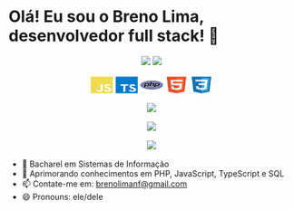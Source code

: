 # Olá! Eu sou o Breno Lima, desenvolvedor full stack! 👋

<div align="center" dir="auto">
<img height="180em" src="https://github-readme-stats.vercel.app/api?username=BrenoLima1&show_icons=true&theme=dark" data-canonical-src="https://github-readme-stats.vercel.app/api?username=BrenoLima&amp;show_icons=true&amp;theme=dracula&amp;include_all_commits=true&amp;count_private=true" style="max-width: 100%;">
<img height="180em" src="https://github-readme-stats.vercel.app/api/top-langs/?username=BrenoLima1&layout=compact&theme=dark" data-canonical-src="https://github-readme-stats.vercel.app/api/top-langs/?username=BrenoLima1&amp;layout=compact&amp;langs_count=7&amp;theme=dracula" style="max-width: 100%;">
</div>

<div align="center" dir="auto"><br>
  <img align="center" alt="Breno-Js" height="30" width="40" src="https://raw.githubusercontent.com/devicons/devicon/master/icons/javascript/javascript-plain.svg" style="max-width: 100%;">
  <img align="center" alt="Breno-Ts" height="30" width="40" src="https://raw.githubusercontent.com/devicons/devicon/master/icons/typescript/typescript-plain.svg" style="max-width: 100%;">
  <img align="center" alt="Breno-PHP" height="30" width="40" src="https://raw.githubusercontent.com/devicons/devicon/master/icons/php/php-original.svg" style="max-width: 100%;"> 
  <img align="center" alt="Breno-HTML" height="30" width="40" src="https://raw.githubusercontent.com/devicons/devicon/master/icons/html5/html5-original.svg" style="max-width: 100%;">
  <img align="center" alt="Breno-CSS" height="30" width="40" src="https://raw.githubusercontent.com/devicons/devicon/master/icons/css3/css3-original.svg" style="max-width: 100%;"> 
</div>
<br>

<div align="center" dir="auto"><a href="https://github.com/BrenoLima1"> 
  <a href="https://www.linkedin.com/in/breno-lima-96b517219" rel="nofollow"><img src="https://camo.githubusercontent.com/c00f87aeebbec37f3ee0857cc4c20b21fefde8a96caf4744383ebfe44a47fe3f/68747470733a2f2f696d672e736869656c64732e696f2f62616467652f2d4c696e6b6564496e2d2532333030373742353f7374796c653d666f722d7468652d6261646765266c6f676f3d6c696e6b6564696e266c6f676f436f6c6f723d7768697465" data-canonical-src="https://img.shields.io/badge/-LinkedIn-%230077B5?style=for-the-badge&amp;logo=linkedin&amp;logoColor=white" style="max-width: 100%;"></a> 

<a href="mailto:brenolimanf@gmail.com"><img src="https://camo.githubusercontent.com/927d6b3961fa048ff7303daf291cb5869dfa25018997cf8c1373c2f6a85b1458/68747470733a2f2f696d672e736869656c64732e696f2f62616467652f2d476d61696c2d2532333333333f7374796c653d666f722d7468652d6261646765266c6f676f3d676d61696c266c6f676f436f6c6f723d7768697465"></a>

<a><img src="https://c.tenor.com/ZmEakXUhaw8AAAAM/mickey-mouse-smile.gif" style="max-width: 100%;"></a>
</div>

- 🔭 Bacharel em Sistemas de Informação
- 🌱 Aprimorando conhecimentos em PHP, JavaScript, TypeScript e SQL
- 📫 Contate-me em: brenolimanf@gmail.com
- 😄 Pronouns: ele/dele
